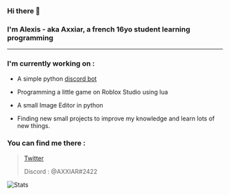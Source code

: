 ### Hi there 👋
### I'm Alexis - aka **Axxiar**, a french 16yo student learning programming
<hr>

### I'm currently working on :
- A simple python [discord bot]('https://github.com/Hypermario/TUMO-bot')

- Programming a little game on Roblox Studio using lua
- A small Image Editor in python
- Finding new small projects to improve my knowledge and learn lots of new things.

### You can find me there :
> [Twitter](https://twitter.com/Axxi4R)
> 
> Discord : @AXXIAR#2422

![Stats](https://github-readme-stats.vercel.app/api?username=axxiar)
